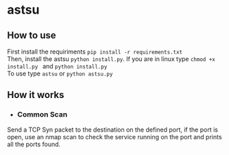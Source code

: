 # astsu

## How to use
First install the requiriments ``` pip install -r requirements.txt ```                                                                    
Then, install the astsu ``` python install.py ```. If you are in linux type ```chmod +x install.py ``` and ``` python install.py ```       
To use type ``` astsu ``` or ``` python astsu.py ```

## How it works
- ### Common Scan
Send a TCP Syn packet to the destination on the defined port, if the port is open, use an nmap scan to check the service running on the port and prints all the ports found.
